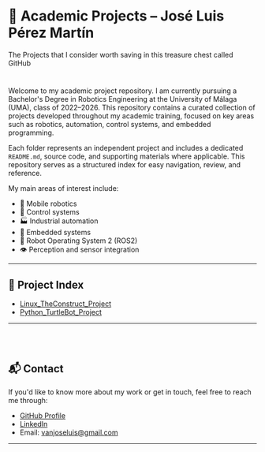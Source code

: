 # 🤖 Academic Projects – José Luis Pérez Martín

The Projects that I consider worth saving in this treasure chest called GitHub

#
Welcome to my academic project repository. I am currently pursuing a Bachelor's Degree in Robotics Engineering at the University of Málaga (UMA), class of 2022–2026. This repository contains a curated collection of projects developed throughout my academic training, focused on key areas such as robotics, automation, control systems, and embedded programming.

Each folder represents an independent project and includes a dedicated `README.md`, source code, and supporting materials where applicable. This repository serves as a structured index for easy navigation, review, and reference.

My main areas of interest include:

- 🤖 Mobile robotics  
- 🧠 Control systems  
- 🏭 Industrial automation  
- 🔌 Embedded systems  
- 📡 Robot Operating System 2 (ROS2)  
- 👁️ Perception and sensor integration

---

## 📁 Project Index  

- [Linux_TheConstruct_Project](Linux_TheConstruct_Project/)
- [Python_TurtleBot_Project](Python_TurtleBot_Project/)



---
<br><br>
## 📬 Contact

If you'd like to know more about my work or get in touch, feel free to reach me through:

- [GitHub Profile](https://github.com/Vanjoseluis)
- [LinkedIn](https://www.linkedin.com/in/jos%C3%A9-luis-p%C3%A9rez-mart%C3%ADn/)
- Email: vanjoseluis@gmail.com 

---

